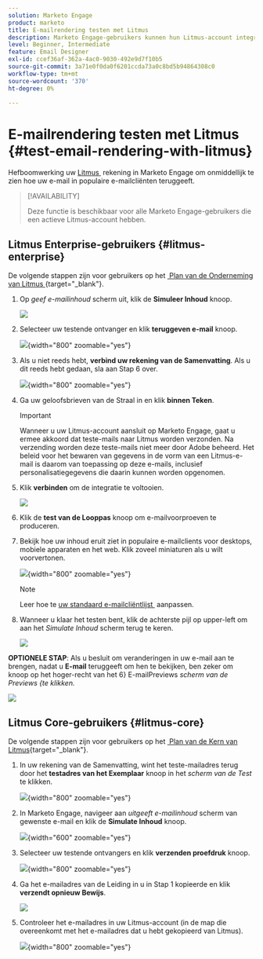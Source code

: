 ```yaml
---
solution: Marketo Engage
product: marketo
title: E-mailrendering testen met Litmus
description: Marketo Engage-gebruikers kunnen hun Litmus-account integreren, zodat ze naadloos inhoud kunnen testen die in verschillende e-mailclients wordt verzonden.
level: Beginner, Intermediate
feature: Email Designer
exl-id: ccef36af-362a-4ac0-9030-492e9d7f10b5
source-git-commit: 3a71e0f0da0f6201ccda73a0c8bd5b94864308c0
workflow-type: tm+mt
source-wordcount: '370'
ht-degree: 0%

---
```


# E-mailrendering testen met Litmus {#test-email-rendering-with-litmus}

Hefboomwerking uw [&#x200B; Litmus &#x200B;](https://www.litmus.com/email-testing) rekening in Marketo Engage om onmiddellijk te zien hoe uw e-mail in populaire e-mailcliënten teruggeeft.

>[!AVAILABILITY]
>
>Deze functie is beschikbaar voor alle Marketo Engage-gebruikers die een actieve Litmus-account hebben.

## Litmus Enterprise-gebruikers {#litmus-enterprise}

De volgende stappen zijn voor gebruikers op het [&#x200B; Plan van de Onderneming van Litmus &#x200B;](https://www.litmus.com/pricing/enterprise){target="_blank"}.

1. Op _geef e-mailinhoud_ scherm uit, klik de **Simuleer Inhoud** knoop.

   ![](assets/test-email-rendering-with-litmus-1.png)

1. Selecteer uw testende ontvanger en klik **teruggeven e-mail** knoop.

   ![](assets/test-email-rendering-with-litmus-2.png){width="800" zoomable="yes"}

1. Als u niet reeds hebt, **verbind uw rekening van de Samenvatting**. Als u dit reeds hebt gedaan, sla aan Stap 6 over.

   ![](assets/test-email-rendering-with-litmus-3.png){width="800" zoomable="yes"}

1. Ga uw geloofsbrieven van de Straal in en klik **binnen Teken**.

   >[!IMPORTANT]
   >
   >Wanneer u uw Litmus-account aansluit op Marketo Engage, gaat u ermee akkoord dat teste-mails naar Litmus worden verzonden. Na verzending worden deze teste-mails niet meer door Adobe beheerd. Het beleid voor het bewaren van gegevens in de vorm van een Litmus-e-mail is daarom van toepassing op deze e-mails, inclusief personalisatiegegevens die daarin kunnen worden opgenomen.

1. Klik **verbinden** om de integratie te voltooien.

   ![](assets/test-email-rendering-with-litmus-4.png)

1. Klik de **test van de Looppas** knoop om e-mailvoorproeven te produceren.

1. Bekijk hoe uw inhoud eruit ziet in populaire e-mailclients voor desktops, mobiele apparaten en het web. Klik zoveel miniaturen als u wilt voorvertonen.

   ![](assets/test-email-rendering-with-litmus-5.png){width="800" zoomable="yes"}

   >[!NOTE]
   >
   >Leer hoe te [&#x200B; uw standaard e-mailcliëntlijst &#x200B;](https://help.litmus.com/article/227-change-your-default-email-clients-list) aanpassen.

1. Wanneer u klaar het testen bent, klik de achterste pijl op upper-left om aan het _Simulate Inhoud_ scherm terug te keren.

   ![](assets/test-email-rendering-with-litmus-6.png)

**OPTIONELE STAP**: Als u besluit om veranderingen in uw e-mail aan te brengen, nadat u **E-mail** teruggeeft om hen te bekijken, ben zeker om **&#x200B;**&#x200B;knoop op het hoger-recht van het 6&rbrace; E-mailPreviews _scherm van de Previews &lbrace;te klikken._

![](assets/test-email-rendering-with-litmus-7.png)

## Litmus Core-gebruikers {#litmus-core}

De volgende stappen zijn voor gebruikers op het [&#x200B; Plan van de Kern van Litmus &#x200B;](https://www.litmus.com/pricing/){target="_blank"}.

1. In uw rekening van de Samenvatting, wint het teste-mailadres terug door het **testadres van het Exemplaar** knoop in het _scherm van de Test_ te klikken.

   ![](assets/test-email-rendering-with-litmus-8.png){width="800" zoomable="yes"}

1. In Marketo Engage, navigeer aan _uitgeeft e-mailinhoud_ scherm van gewenste e-mail en klik de **Simulate Inhoud** knoop.

   ![](assets/test-email-rendering-with-litmus-9.png){width="600" zoomable="yes"}

1. Selecteer uw testende ontvangers en klik **verzenden proefdruk** knoop.

   ![](assets/test-email-rendering-with-litmus-10.png){width="800" zoomable="yes"}

1. Ga het e-mailadres van de Leiding in u in Stap 1 kopieerde en klik **verzendt opnieuw Bewijs**.

   ![](assets/test-email-rendering-with-litmus-11.png)

1. Controleer het e-mailadres in uw Litmus-account (in de map die overeenkomt met het e-mailadres dat u hebt gekopieerd van Litmus).

   ![](assets/test-email-rendering-with-litmus-12.png){width="800" zoomable="yes"}
